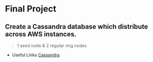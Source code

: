 # Final Project
## Create a Cassandra database which distribute across AWS instances. 
> 1 seed node & 2 regular ring nodes 

* Useful Links [Cassandra](http://cassandra.apache.org/)
